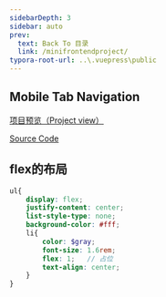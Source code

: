 ```yaml
---
sidebarDepth: 3
sidebar: auto
prev:
  text: Back To 目录
  link: /minifrontendproject/
typora-root-url: ..\.vuepress\public
---
```


## Mobile Tab Navigation

[项目预览（Project view）](https://q10viking.github.io/Mini-FrontEnd-project/53%20Mobile%20Tab%20Navigation/dist/)

[Source Code](https://github.com/Q10Viking/Mini-FrontEnd-project/tree/main/53%20Mobile%20Tab%20Navigation)

<common-progresson-snippet src="https://q10viking.github.io/Mini-FrontEnd-project/53%20Mobile%20Tab%20Navigation/dist/"/>



## flex的布局

```scss
ul{
    display: flex;
    justify-content: center;
    list-style-type: none;
    background-color: #fff;
    li{
        color: $gray;
        font-size: 1.6rem;
        flex: 1;   // 占位
        text-align: center;
    }
}
```

